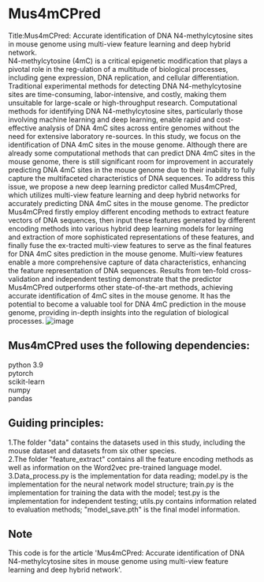# Mus4mCPred
Title:Mus4mCPred: Accurate identification of DNA N4-methylcytosine sites in mouse genome using multi-view feature learning and deep hybrid network.  
N4-methylcytosine (4mC) is a critical epigenetic modification that plays a pivotal role in the reg-ulation of a multitude of biological processes, including gene expression, DNA replication, and cellular differentiation. Traditional experimental methods for detecting DNA N4-methylcytosine sites are time-consuming, labor-intensive, and costly, making them unsuitable for large-scale or high-throughput research. Computational methods for identifying DNA N4-methylcytosine sites, particularly those involving machine learning and deep learning, enable rapid and cost-effective analysis of DNA 4mC sites across entire genomes without the need for extensive laboratory re-sources. In this study, we focus on the identification of DNA 4mC sites in the mouse genome. Although there are already some computational methods that can predict DNA 4mC sites in the mouse genome, there is still significant room for improvement in accurately predicting DNA 4mC sites in the mouse genome due to their inability to fully capture the multifaceted characteristics of DNA sequences. To address this issue, we propose a new deep learning predictor called Mus4mCPred, which utilizes multi-view feature learning and deep hybrid networks for accurately predicting DNA 4mC sites in the mouse genome. The predictor Mus4mCPred firstly employ different encoding methods to extract feature vectors of DNA sequences, then input these features generated by different encoding methods into various hybrid deep learning models for learning and extraction of more sophisticated representations of these features, and finally fuse the ex-tracted multi-view features to serve as the final features for DNA 4mC sites prediction in the mouse genome. Multi-view features enable a more comprehensive capture of data characteristics, enhancing the feature representation of DNA sequences. Results from ten-fold cross-validation and independent testing demonstrate that the predictor Mus4mCPred outperforms other state-of-the-art methods, achieving accurate identification of 4mC sites in the mouse genome. It has the potential to become a valuable tool for DNA 4mC prediction in the mouse genome, providing in-depth insights into the regulation of biological processes.
![image](https://github.com/afddasd/Mus4mCPred/assets/82444679/2b1c81d0-43e8-434a-853a-1f9f5580af1a)
## Mus4mCPred uses the following dependencies:
python 3.9  
pytorch  
scikit-learn  
numpy  
pandas  

## Guiding principles:
1.The folder "data" contains the datasets used in this study, including the mouse dataset and datasets from six other species.  
2.The folder "feature_extract" contains all the feature encoding methods as well as information on the Word2vec pre-trained language model.  
3.Data_process.py is the implementation for data reading; model.py is the implementation for the neural network model structure; train.py is the implementation for training the data with the model; test.py is the implementation for independent testing; utils.py contains information related to evaluation methods; "model_save.pth" is the final model information.  

## Note
This code is for the article 'Mus4mCPred: Accurate identification of DNA N4-methylcytosine sites in mouse genome using multi-view feature learning and deep hybrid network'.
